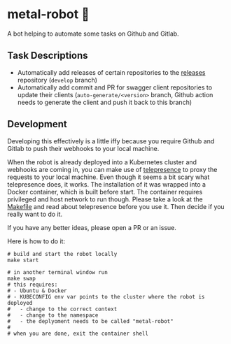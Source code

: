 # metal-robot 🤖

A bot helping to automate some tasks on Github and Gitlab.

## Task Descriptions

- Automatically add releases of certain repositories to the [releases](https://github.com/metal-stack/releases) repository (`develop` branch)
- Automatically add commit and PR for swagger client repositories to update their clients (`auto-generate/<version>` branch, Github action needs to generate the client and push it back to this branch)

## Development

Developing this effectively is a little iffy because you require Github and Gitlab to push their webhooks to your local machine.

When the robot is already deployed into a Kubernetes cluster and webhooks are coming in, you can make use of [telepresence](https://www.telepresence.io/) to proxy the requests to your local machine. Even though it seems a bit scary what telepresence does, it works. The installation of it was wrapped into a Docker container, which is built before start. The container requires privileged and host network to run though. Please take a look at the [Makefile](Makefile) and read about telepresence before you use it. Then decide if you really want to do it.

If you have any better ideas, please open a PR or an issue.

Here is how to do it:

```
# build and start the robot locally
make start

# in another terminal window run
make swap
# this requires:
# - Ubuntu & Docker
# - KUBECONFIG env var points to the cluster where the robot is deployed
#   - change to the correct context
#   - change to the namespace
#   - the deplyoment needs to be called "metal-robot"
#
# when you are done, exit the container shell
```
